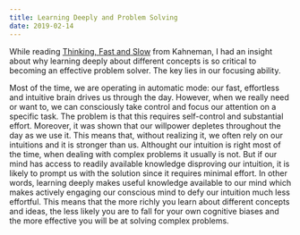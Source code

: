 ```yaml
---
title: Learning Deeply and Problem Solving
date: 2019-02-14
---
```

While reading [Thinking, Fast and Slow](https://www.amazon.ca/dp/0385676530/ref=cm_sw_em_r_mt_dp_U_4FqzCb9GN5MGX) from Kahneman, I had an insight about why learning deeply about different concepts is so critical to becoming an effective problem solver. The key lies in our focusing ability. 

Most of the time, we are operating in automatic mode: our fast, effortless and intuitive brain drives us through the day. However, when we really need or want to, we can consciously take control and focus our attention on a specific task. The problem is that this requires self-control and substantial effort. Moreover, it was shown that our willpower depletes throughout the day as we use it. This means that, without realizing it, we often rely on our intuitions and it is stronger than us. Althought our intuition is right most of the time, when dealing with complex problems it usually is not. But if our mind has access to readily available knowledge disproving our intuition, it is likely to prompt us with the solution since it requires minimal effort. In other words, learning deeply makes useful knowledge available to our mind which makes actively engaging our conscious mind to defy our intuition much less effortful. This means that the more richly you learn about different concepts and ideas, the less likely you are to fall for your own cognitive biases and the more effective you will be at solving complex problems.